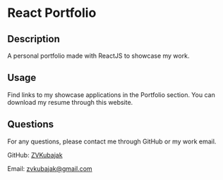   # React Portfolio

  ## Description

  A personal portfolio made with ReactJS to showcase my work.

  ## Usage

  Find links to my showcase applications in the Portfolio section. You can download my resume through this website.

  ## Questions

  For any questions, please contact me through GitHub or my work email.

  GitHub: [ZVKubajak](github.com/ZVKubajak)
  
  Email: zvkubajak@gmail.com
